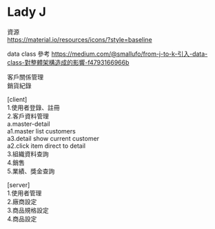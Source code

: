 # Lady J

資源<br/>
https://material.io/resources/icons/?style=baseline

data class 參考
https://medium.com/@smallufo/from-j-to-k-引入-data-class-對整體架構造成的影響-f4793166966b


客戶關係管理<br/>
銷貨紀錄

[client]<br/>
1.使用者登錄、註冊<br/>
2.客戶資料管理<br/>
    a.master-detail<br/>
    a1.master list customers<br/>
    a3.detail show current customer<br/>
    a2.click item direct to detail<br/>
3.組織資料查詢<br/>
4.銷售<br/>
5.業績、獎金查詢

[server]<br/>
1.使用者管理<br/>
2.廠商設定<br/>
3.商品規格設定<br/>
4.商品設定<br/>